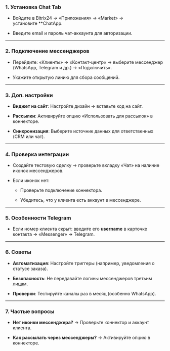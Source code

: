 ### **1. Установка Chat Tab**

- Войдите в Bitrix24 → «Приложения» → «Market» → установите **ChatApp.
    
- Введите email и пароль чат-аккаунта для авторизации.
    

---

### **2. Подключение мессенджеров**

- Перейдите: «Клиенты» → «Контакт-центр» → выберите мессенджер (WhatsApp, Telegram и др.) → «Подключить».
    
- Укажите открытую линию для сбора сообщений.
    

---

### **3. Доп. настройки**

- **Виджет на сайт**: Настройте дизайн → вставьте код на сайт.
    
- **Рассылки**: Активируйте опцию «Использовать для рассылок» в коннекторе.
    
- **Синхронизация**: Выберите источник данных для ответственных (CRM или чат).
    

---

### **4. Проверка интеграции**

- Создайте тестовую сделку → проверьте вкладку «Чат» на наличие иконок мессенджеров.
    
- Если иконок нет:
    
    - Проверьте подключение коннектора.
        
    - Убедитесь, что у клиента есть аккаунт в мессенджере.
        

---

### **5. Особенности Telegram**

- Если номер клиента скрыт: введите его **username** в карточке контакта → «Messenger» → Telegram.
    

---

### **6. Советы**

- **Автоматизация**: Настройте триггеры (например, уведомления о статусе заказа).
    
- **Безопасность**: Не передавайте логины мессенджеров третьим лицам.
    
- **Проверки**: Тестируйте каналы раз в месяц (особенно WhatsApp).
    

---

### **7. Частые вопросы**

- **Нет иконки мессенджера?** → Проверьте коннектор и аккаунт клиента.
    
- **Как рассылать через мессенджеры?** → Активируйте опцию в коннекторе.
